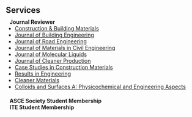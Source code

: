 <h1 id="services"></h1>

<h2 style="margin: 60px 0px 10px;">Services</h2>

<h4 style="margin:0 10px 0;">Journal Reviewer</h4>

<ul style="margin:0 0 20px;">
  <li><a href="https://www.sciencedirect.com/journal/construction-and-building-materials"><autocolor>Construction & Building Materials</autocolor></a></li>
  <li><a href="https://www.sciencedirect.com/journal/journal-of-building-engineering"><autocolor>Journal of Building Engineering</autocolor></a></li>
  <li><a href="https://www.sciencedirect.com/journal/journal-of-building-engineering"><autocolor>Journal of Road Engineering</autocolor></a></li>
  <li><a href="https://ascelibrary.org/journal/jmcee7"><autocolor>Journal of Materials in Civil Engineering</autocolor></a></li>
  <li><a href="https://www.sciencedirect.com/journal/journal-of-molecular-liquids"><autocolor>Journal of Molecular Liquids</autocolor></a></li>
  <li><a href="https://www.sciencedirect.com/journal/journal-of-cleaner-production"><autocolor>Journal of Cleaner Production</autocolor></a></li>
  <li><a href="https://www.sciencedirect.com/journal/case-studies-in-construction-materials"><autocolor>Case Studies in Construction Materials</autocolor></a></li>
  <li><a href="https://www.sciencedirect.com/journal/results-in-engineering"><autocolor>Results in Engineering</autocolor></a></li>
  <li><a href="https://www.sciencedirect.com/journal/cleaner-materials"><autocolor>Cleaner Materials</autocolor></a></li>
  <li><a href="https://www.sciencedirect.com/journal/colloids-and-surfaces-a-physicochemical-and-engineering-aspects"><autocolor>Colloids and Surfaces A: Physicochemical and Engineering Aspects</autocolor></a></li>
</ul>

<h4 style="margin:0 10px 0;">ASCE Society Student Membership</h4>
<h4 style="margin:0 10px 0;">ITE Student Membership</h4>
